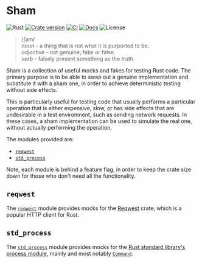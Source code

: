 # Sham

![Rust](https://img.shields.io/badge/Rust-1.81%2B-b7410e?style=flat&logo=rust&logoColor=white&labelColor=b7410e)
[![Crate version](https://img.shields.io/crates/v/sham?style=flat)](https://crates.io/crates/sham)
[![CI](https://img.shields.io/github/actions/workflow/status/danwilliams/sham/ci.yml?style=flat&logo=github&logoColor=white&label=build%2Ftest)](https://github.com/danwilliams/sham/actions/workflows/ci.yml)
[![Docs](https://img.shields.io/docsrs/sham?style=flat&logo=docs.rs&logoColor=white)](https://docs.rs/crate/sham/latest)
![License](https://img.shields.io/github/license/danwilliams/sham?style=flat)

> /ʃam/\
> *noun*      - a thing that is not what it is purported to be.\
> *adjective* - not genuine; fake or false.\
> *verb*      - falsely present something as the truth.

Sham is a collection of useful mocks and fakes for testing Rust code. The
primary purpose is to be able to swap out a genuine implementation and
substitute it with a sham one, in order to achieve deterministic testing
without side effects.

This is particularly useful for testing code that usually performs a particular
operation that is either expensive, slow, or has side effects that are
undesirable in a test environment, such as sending network requests. In these
cases, a sham implementation can be used to simulate the real one, without
actually performing the operation.

The modules provided are:

  - [`reqwest`](#reqwest)
  - [`std_process`](#std_process)

Note, each module is behind a feature flag, in order to keep the crate size down
for those who don't need all the functionality.


## `reqwest`

The [`reqwest`](https://docs.rs/sham/latest/sham/reqwest/index.html) module
provides mocks for the [Reqwest](https://docs.rs/reqwest/) crate, which is a
popular HTTP client for Rust.


## `std_process`

The [`std_process`](https://docs.rs/sham/latest/sham/std_process/index.html)
module provides mocks for the [Rust standard library's process module](https://doc.rust-lang.org/std/process/),
mainly and most notably [`Command`](https://doc.rust-lang.org/std/process/struct.Command.html).


